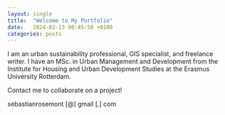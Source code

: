```yaml
---
layout: single
title:  "Welcome to My Portfolio"
date:   2024-02-13 00:45:58 +0100
categories: posts
---
```

I am an urban sustainability professional, GIS specialist, 
and freelance writer. I have an MSc. in Urban Management
and Development from the Institute for Housing and Urban Development 
Studies at the Erasmus University Rotterdam.

Contact me to collaborate on a project!

sebastianrosemont [@] gmail [.] com

